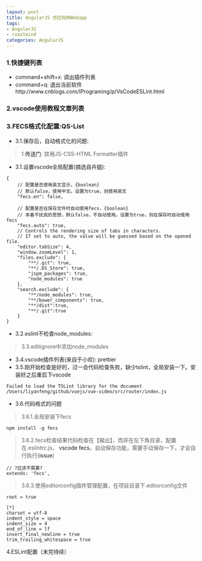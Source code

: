 ```yaml
---
layout: post
title: AngularJS 仿拉钩网Webapp
tags:
- AngularJS
- roastwind
categories: AngularJS
---
```

<style>
a{text-decoration: none;}
a:link{text-decoration: none;}
a:visited{text-decoration: none;}
a:hover{text-decoration: none;}
a:active{text-decoration: none;}
.highlight{ background: #fff !important;};
</style>

### 1.快捷键列表

- command+shift+x: 调出插件列表
- command+q: 退出当前软件
http://www.cnblogs.com/IPrograming/p/VsCodeESLint.html

### 2.[vscode使用教程文章列表](https://code.visualstudio.com/docs/getstarted/introvideos#VSCode)

### 3.FECS格式化配置:QS-List

- 3.1.保存后，自动格式化的问题:  

> 1.[传送门](http://blog.csdn.net/qq_35800306/article/details/72784164): 禁用JS-CSS-HTML Formatter插件

- 3.1.设置vscode全局配置(摘选自卉姐):

````
{
    // 配置是否使用英文显示，{boolean}
    // 默认false，使用中文。设置为true，则使用英文
    "fecs.en": false,
    
    // 配置是否在保存文件时自动使用fecs，{boolean}
    // 本着不扰民的思想，默认false，不自动使用。设置为true，则在保存时自动使用fecs
    "fecs.auto": true,
    // Controls the rendering size of tabs in characters.
    // If set to auto, the value will be guessed based on the opened file.
    "editor.tabSize": 4,
    "window.zoomLevel": 1,
    "files.exclude": {
        "**/.git": true,
        "**/.DS_Store": true,
        "jspm_packages": true,
        "node_modules": true
    },
    "search.exclude": {
        "**/node_modules": true,
        "**/bower_components": true,
        "**/dist":true,
        "**/.git":true
    }
}
````

- 3.2.eslint不检查node_modules:

> 3.3.editignore中添加node_modules

- 3.4.[vscode插件列表(来自于小欢)](https://zhuanlan.zhihu.com/p/27905838): prettier
- 3.5.刚开始检查是好的，过一会代码检查失败，缺少tslint，全局安装一下。安装好之后重启下vscode

````
Failed to load the TSLint library for the document /Users/liyanfeng/github/vuejs/vue-video/src/router/index.js
````
- 3.6.代码格式的问题

> 3.6.1.全局安装下fecs

````
npm install -g fecs
````

> 3.6.2.fecs检查结果代码检查在【输出】，而非在左下角目录，配置在.eslintrc.js， [vscode fecs](https://github.com/MarxJiao/VScode-fecs)。自动保存功能，需要手动保存一下，才会自行执行([issue](https://github.com/MarxJiao/VScode-fecs/issues/8))

````
// ?应该不需要?
extends: 'fecs',
````

> 3.6.3.使用editorconfig插件管理配置，在项目目录下.editorconfig文件

````
root = true

[*]
charset = utf-8
indent_style = space
indent_size = 4
end_of_line = lf
insert_final_newline = true
trim_trailing_whitespace = true
````

4.ESLint配置（未完待续）